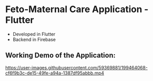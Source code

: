 # Feto-Maternal Care Application - Flutter

- Developed in Flutter
- Backend in Firebase

## Working Demo of the Application:

https://user-images.githubusercontent.com/59369881/199464068-cf6f9b3c-de15-49fe-a94a-1387df95abbb.mp4

